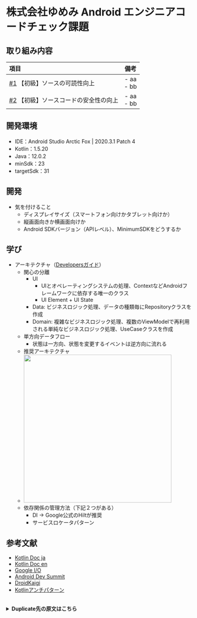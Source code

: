 # 株式会社ゆめみ Android エンジニアコードチェック課題

## 取り組み内容
| 項目 | 備考 | 
| :--|:--:|
| [#1](https://github.com/shusuke0812/android-engineer-codecheck/issues/1) 【初級】ソースの可読性向上 | - aa <br> - bb |
| [#2](https://github.com/shusuke0812/android-engineer-codecheck/issues/2) 【初級】ソースコードの安全性の向上 | - aa <br> - bb |

## 開発環境
- IDE：Android Studio Arctic Fox | 2020.3.1 Patch 4
- Kotlin：1.5.20
- Java：12.0.2
- minSdk：23
- targetSdk：31

## 開発
- 気を付けること
  - ディスプレイサイズ（スマートフォン向けかタブレット向けか）
  - 縦画面向きか横画面向けか
  - Android SDKバージョン（APIレベル）、MinimumSDKをどうするか

## 学び
- アーキテクチャ（[Developersガイド](https://developer.android.com/topic/architecture?hl=ja)）
  - 関心の分離
    - UI
      - UIとオペレーティングシステムの処理、ContextなどAndroidフレームワークに依存する唯一のクラス
      - UI Element + UI State
    - Data: ビジネスロジック処理、データの種類毎にRepositoryクラスを作成
    - Domain: 複雑なビジネスロジック処理、複数のViewModelで再利用される単純なビジネスロジック処理、UseCaseクラスを作成
  - 単方向データフロー
    - 状態は一方向、状態を変更するイベントは逆方向に流れる
  - 推奨アーキテクチャ
  - <img width=400 src="https://github.com/shusuke0812/android-engineer-codecheck/assets/33107697/3da22bbc-5d20-4103-9099-a30efddd673e">
  - 依存関係の管理方法（下記２つがある）
    - DI → Google公式のHiltが推奨
    - サービスロケータパターン



## 参考文献
- [Kotlin Doc ja](https://dogwood008.github.io/kotlin-web-site-ja/docs/reference/basic-syntax.html)
- [Kotlin Doc en](https://kotlinlang.org/docs/home.html)
- [Google I/O](https://io.google/2022/)
- [Android Dev Summit](https://developer.android.com/events/dev-summit)
- [DroidKaigi](https://droidkaigi.jp/)
- [Kotlinアンチパターン](https://www.slideshare.net/RecruitLifestyle/kotlin-87339759)

<br>

<details>
<summary><b>Duplicate先の原文はこちら</b></summary>
<div>

## 概要

本プロジェクトは株式会社ゆめみ（以下弊社）が、弊社に Android エンジニアを希望する方に出す課題のベースプロジェクトです。本課題が与えられた方は、下記の概要を詳しく読んだ上で課題を取り組んでください。

## アプリ仕様

本アプリは GitHub のリポジトリを検索するアプリです。

<img src="docs/app.gif" width="320">

### 環境

- IDE：Android Studio Dolphin | 2021.3.1 Patch 1
- Kotlin：1.5.30
- Java：11
- Gradle：7.0.1
- minSdk：23
- targetSdk：31

※ ライブラリの利用はオープンソースのものに限ります。

### 動作

1. 何かしらのキーワードを入力
2. GitHub API（`search/repositories`）でリポジトリを検索し、結果一覧を概要（リポジトリ名）で表示
3. 特定の結果を選択したら、該当リポジトリの詳細（リポジトリ名、オーナーアイコン、プロジェクト言語、Star 数、Watcher 数、Fork 数、Issue 数）を表示

## 課題取り組み方法

Issues を確認した上、本プロジェクトを [**Duplicate** してください](https://help.github.com/en/github/creating-cloning-and-archiving-repositories/duplicating-a-repository)（Fork しないようにしてください。必要ならプライベートリポジトリにしても大丈夫です）。今後のコミットは全てご自身のリポジトリで行ってください。

コードチェックの課題 Issue は全て [`課題`](https://github.com/yumemi-inc/android-engineer-codecheck/milestone/1) Milestone がついており、難易度に応じて Label が [`初級`](https://github.com/yumemi-inc/android-engineer-codecheck/issues?q=is%3Aopen+is%3Aissue+label%3A初級+milestone%3A課題)、[`中級`](https://github.com/yumemi-inc/android-engineer-codecheck/issues?q=is%3Aopen+is%3Aissue+label%3A中級+milestone%3A課題+) と [`ボーナス`](https://github.com/yumemi-inc/android-engineer-codecheck/issues?q=is%3Aopen+is%3Aissue+label%3Aボーナス+milestone%3A課題+) に分けられています。課題の必須／選択は下記の表とします。

|   | 初級 | 中級 | ボーナス
|--:|:--:|:--:|:--:|
| 新卒／未経験者 | 必須 | 選択 | 選択 |
| 中途／経験者 | 必須 | 必須 | 選択 |

課題が完成したら、リポジトリのアドレスを教えてください。

</div>
</details>